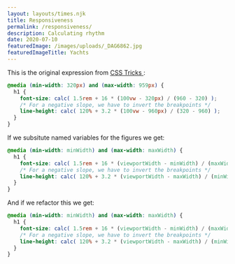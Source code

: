 ```yaml
---
layout: layouts/times.njk
title: Responsiveness
permalink: /responsiveness/
description: Calculating rhythm
date: 2020-07-10
featuredImage: /images/uploads/_DAG6862.jpg
featuredImageTitle: Yachts
---
```

This is the original expression from [CSS Tricks ](https://css-tricks.com/math-css-locks/):

```css
@media (min-width: 320px) and (max-width: 959px) {
  h1 {
    font-size: calc( 1.5rem + 16 * (100vw - 320px) / (960 - 320) );
    /* For a negative slope, we have to invert the breakpoints */
    line-height: calc( 120% + 3.2 * (100vw - 960px) / (320 - 960) );
  }
}
```

If we subsitute named variables for the figures we get:

```css
@media (min-width: minWidth) and (max-width: maxWidth) {
  h1 {
    font-size: calc( 1.5rem + 16 * (viewportWidth - minWidth) / (maxWidth - minWidth) );
    /* For a negative slope, we have to invert the breakpoints */
    line-height: calc( 120% + 3.2 * (viewportWidth - maxWidth) / (minWidth - maxWidth) );
  }
}
```

And if we refactor this we get:

```css
@media (min-width: minWidth) and (max-width: maxWidth) {
  h1 {
    font-size: calc( 1.5rem + 16 * (viewportWidth - minWidth) / (maxWidth - minWidth) );
    /* For a negative slope, we have to invert the breakpoints */
    line-height: calc( 120% + 3.2 * (viewportWidth - maxWidth) / (minWidth - maxWidth) );
  }
}
```
